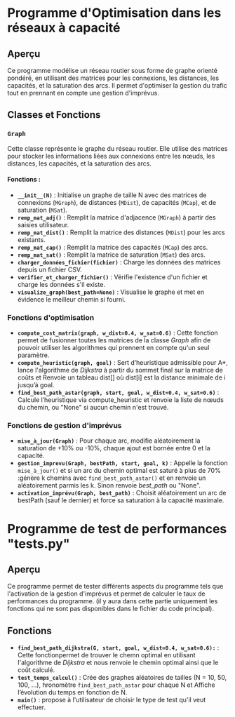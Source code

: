 # Programme d'Optimisation dans les réseaux à capacité



## Aperçu
Ce programme modélise un réseau routier sous forme de graphe orienté pondéré, en utilisant des matrices pour les connexions, les distances, les capacités, et la saturation des arcs. Il permet d'optimiser la gestion du trafic tout en prennant en compte une gestion d'imprévus.



## Classes et Fonctions

### `Graph`
Cette classe représente le graphe du réseau routier. Elle utilise des matrices pour stocker les informations liées aux connexions entre les nœuds, les distances, les capacités, et la saturation des arcs.

#### Fonctions :
- **`__init__(N)`** : Initialise un graphe de taille N avec des matrices de connexions (`MGraph`), de distances (`MDist`), de capacités (`MCap`), et de saturation (`MSat`).
- **`remp_mat_adj()`** : Remplit la matrice d'adjacence (`MGraph`) à partir des saisies utilisateur.
- **`remp_mat_dist()`** : Remplit la matrice des distances (`MDist`) pour les arcs existants.
- **`remp_mat_cap()`** : Remplit la matrice des capacités (`MCap`) des arcs.
- **`remp_mat_sat()`** : Remplit la matrice de saturation (`MSat`) des arcs.
- **`charger_données_fichier(fichier)`** : Charge les données des matrices depuis un fichier CSV.
- **`verifier_et_charger_fichier()`** : Vérifie l'existence d'un fichier et charge les données s'il existe.
- **`visualize_graph(best_path=None)`** : Visualise le graphe et met en évidence le meilleur chemin si fourni.

### Fonctions d'optimisation

- **`compute_cost_matrix(graph, w_dist=0.4, w_sat=0.6)`** : Cette fonction permet de fusionner toutes les matrices de la classe *Graph* afin de pouvoir utiliser les algorithmes qui prennent en compte qu'un seul paramètre.
- **`compute_heuristic(graph, goal)`** : Sert d’heuristique admissible pour A*, lance l'algorithme de *Dijkstra* à partir du sommet final sur la matrice de coûts et Renvoie un tableau dist[] où dist[i] est la distance minimale de i jusqu’à goal.
- **`find_best_path_astar(graph, start, goal, w_dist=0.4, w_sat=0.6)`** : Calcule l’heuristique via compute_heuristic et renvoie la liste de nœuds du chemin, ou "None" si aucun chemin n'est trouvé.


### Fonctions de gestion d'imprévus
- **`mise_à_jour(Graph)`** : Pour chaque arc, modifie aléatoirement la saturation de +10% ou -10%, chaque ajout est bornée entre 0 et la capacité.
- **`gestion_imprevu(Graph, bestPath, start, goal, k)`** : Appelle la fonction `mise_à_jour()` et si un arc du chemin optimal est saturé à plus de 70% :génère k chemins avec `find_best_path_astar()` et en renvoie un aléatoirement parmis les k. Sinon renvoie *best_path* ou "None".
- **`activation_imprévu(Graph, best_path)`** : Choisit aléatoirement un arc de bestPath (sauf le dernier) et force sa saturation à la capacité maximale.



#  Programme de test de performances "tests.py" 

## Aperçu
Ce programme permet de tester différents aspects du programme tels que l'activation de la gestion d'imprévus et permet de calculer le taux de performances du programme.
(il y aura dans cette partie uniquement les fonctions qui ne sont pas disponibles dans le fichier du code principal).


## Fonctions


- **`find_best_path_dijkstra(G, start, goal, w_dist=0.4, w_sat=0.6):`** : Cette fonctionpermet de trouver le chemn optimal en utilisant l'algorithme de *Dijkstra* et nous renvoie le chemin optimal ainsi que le coût calculé.
- **`test_temps_calcul()`** : Crée des graphes aléatoires de tailles (N = 10, 50, 100, …), hronomètre `find_best_path_astar` pour chaque N et Affiche l’évolution du temps en fonction de N.
- **`main()`** : propose à l'utilisateur de choisir le type de test qu'il veut effectuer. 







